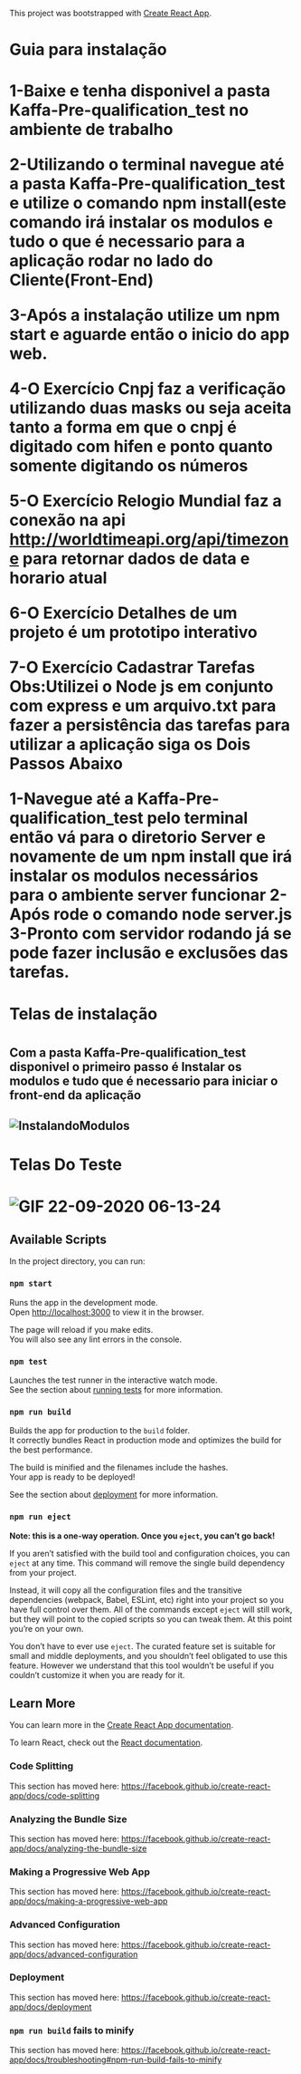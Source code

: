 This project was bootstrapped with [Create React App](https://github.com/facebook/create-react-app).

<h1> Guia para instalação <h1/>

1-Baixe e tenha disponivel a pasta  Kaffa-Pre-qualification_test no ambiente de trabalho

2-Utilizando  o terminal navegue até a pasta  Kaffa-Pre-qualification_test  e utilize o comando npm install(este comando irá instalar os modulos e tudo o que é necessario para a aplicação rodar no lado do Cliente(Front-End)

3-Após a instalação utilize um npm start e aguarde então o inicio do app web.

4-O Exercício Cnpj faz a verificação utilizando duas masks ou seja aceita tanto a forma em que o cnpj é digitado com hifen e ponto quanto somente digitando os números

5-O Exercício Relogio Mundial faz a conexão na api http://worldtimeapi.org/api/timezone para retornar dados de data e horario atual

6-O Exercício Detalhes de um projeto é um prototipo interativo

7-O Exercício Cadastrar Tarefas
Obs:Utilizei o Node js em conjunto com express e um arquivo.txt para fazer a persistência das tarefas para utilizar a aplicação siga os Dois Passos Abaixo

1-Navegue até a Kaffa-Pre-qualification_test pelo terminal então vá para o diretorio Server e novamente de um npm install que irá instalar os modulos necessários para o ambiente server funcionar
2-Após rode o comando node server.js
3-Pronto com servidor rodando já se pode fazer inclusão e exclusões das tarefas.

<h1>Telas de instalação<h1/>
  
 <h2> Com a pasta Kaffa-Pre-qualification_test disponivel o primeiro passo é Instalar os modulos e tudo que é necessario para iniciar o front-end da aplicação <h2/>
  
  ![InstalandoModulos](https://user-images.githubusercontent.com/47755944/93868749-4c676480-fca1-11ea-9b9a-60efbc65ae1b.gif)


<h1> Telas Do Teste <h1/>

![GIF 22-09-2020 06-13-24](https://user-images.githubusercontent.com/47755944/93864233-f394cd80-fc9a-11ea-9203-39fffd041e7e.gif)



## Available Scripts

In the project directory, you can run:

### `npm start`

Runs the app in the development mode.<br />
Open [http://localhost:3000](http://localhost:3000) to view it in the browser.

The page will reload if you make edits.<br />
You will also see any lint errors in the console.

### `npm test`

Launches the test runner in the interactive watch mode.<br />
See the section about [running tests](https://facebook.github.io/create-react-app/docs/running-tests) for more information.

### `npm run build`

Builds the app for production to the `build` folder.<br />
It correctly bundles React in production mode and optimizes the build for the best performance.

The build is minified and the filenames include the hashes.<br />
Your app is ready to be deployed!

See the section about [deployment](https://facebook.github.io/create-react-app/docs/deployment) for more information.

### `npm run eject`

**Note: this is a one-way operation. Once you `eject`, you can’t go back!**

If you aren’t satisfied with the build tool and configuration choices, you can `eject` at any time. This command will remove the single build dependency from your project.

Instead, it will copy all the configuration files and the transitive dependencies (webpack, Babel, ESLint, etc) right into your project so you have full control over them. All of the commands except `eject` will still work, but they will point to the copied scripts so you can tweak them. At this point you’re on your own.

You don’t have to ever use `eject`. The curated feature set is suitable for small and middle deployments, and you shouldn’t feel obligated to use this feature. However we understand that this tool wouldn’t be useful if you couldn’t customize it when you are ready for it.

## Learn More

You can learn more in the [Create React App documentation](https://facebook.github.io/create-react-app/docs/getting-started).

To learn React, check out the [React documentation](https://reactjs.org/).

### Code Splitting

This section has moved here: https://facebook.github.io/create-react-app/docs/code-splitting

### Analyzing the Bundle Size

This section has moved here: https://facebook.github.io/create-react-app/docs/analyzing-the-bundle-size

### Making a Progressive Web App

This section has moved here: https://facebook.github.io/create-react-app/docs/making-a-progressive-web-app

### Advanced Configuration

This section has moved here: https://facebook.github.io/create-react-app/docs/advanced-configuration

### Deployment

This section has moved here: https://facebook.github.io/create-react-app/docs/deployment

### `npm run build` fails to minify

This section has moved here: https://facebook.github.io/create-react-app/docs/troubleshooting#npm-run-build-fails-to-minify
